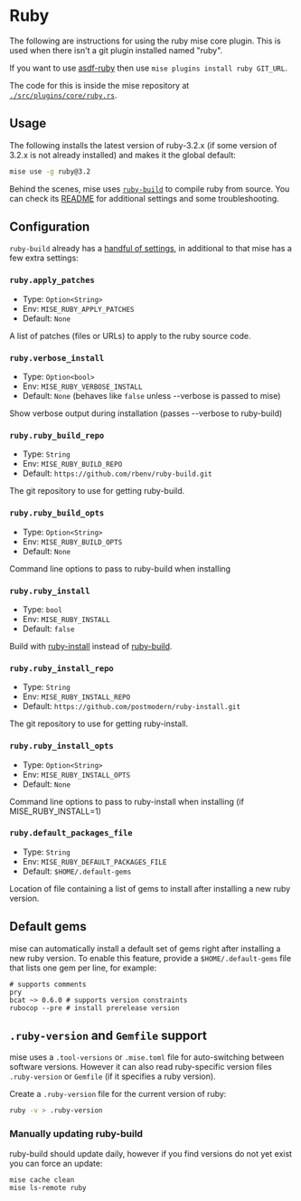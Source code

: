 # Ruby

The following are instructions for using the ruby mise core plugin. This is used when there isn't a
git plugin installed named "ruby".

If you want to use [asdf-ruby](https://github.com/asdf-vm/asdf-ruby)
then use `mise plugins install ruby GIT_URL`.

The code for this is inside the mise repository at
[`./src/plugins/core/ruby.rs`](https://github.com/jdx/mise/blob/main/src/plugins/core/ruby.rs).

## Usage

The following installs the latest version of ruby-3.2.x (if some version of 3.2.x is not already
installed) and makes it the global default:

```sh
mise use -g ruby@3.2
```

Behind the scenes, mise uses [`ruby-build`](https://github.com/rbenv/ruby-build) to compile ruby
from source. You can check its
[README](https://github.com/rbenv/ruby-build/blob/master/README.md)
for additional settings and some troubleshooting.

## Configuration

`ruby-build` already has a
[handful of settings](https://github.com/rbenv/ruby-build?tab=readme-ov-file#custom-build-configuration),
in additional to that mise has a few extra settings:

### `ruby.apply_patches`

* Type: `Option<String>`
* Env: `MISE_RUBY_APPLY_PATCHES`
* Default: `None`

A list of patches (files or URLs) to apply to the ruby source code.

### `ruby.verbose_install`

* Type: `Option<bool>`
* Env: `MISE_RUBY_VERBOSE_INSTALL`
* Default: `None` (behaves like `false` unless --verbose is passed to mise)

Show verbose output during installation (passes --verbose to ruby-build)

### `ruby.ruby_build_repo`

* Type: `String`
* Env: `MISE_RUBY_BUILD_REPO`
* Default: `https://github.com/rbenv/ruby-build.git`

The git repository to use for getting ruby-build.

### `ruby.ruby_build_opts`

* Type: `Option<String>`
* Env: `MISE_RUBY_BUILD_OPTS`
* Default: `None`

Command line options to pass to ruby-build when installing

### `ruby.ruby_install`

* Type: `bool`
* Env: `MISE_RUBY_INSTALL`
* Default: `false`

Build with [ruby-install](https://github.com/postmodern/ruby-install) instead of [ruby-build](https://github.com/rbenv/ruby-build).

### `ruby.ruby_install_repo`

* Type: `String`
* Env: `MISE_RUBY_INSTALL_REPO`
* Default: `https://github.com/postmodern/ruby-install.git`

The git repository to use for getting ruby-install.

### `ruby.ruby_install_opts`

* Type: `Option<String>`
* Env: `MISE_RUBY_INSTALL_OPTS`
* Default: `None`

Command line options to pass to ruby-install when installing (if MISE_RUBY_INSTALL=1)

### `ruby.default_packages_file`

* Type: `String`
* Env: `MISE_RUBY_DEFAULT_PACKAGES_FILE`
* Default: `$HOME/.default-gems`

Location of file containing a list of gems to install after installing a new ruby version.

## Default gems

mise can automatically install a default set of gems right after installing a new ruby version.
To enable this feature, provide a `$HOME/.default-gems` file that lists one gem per line, for
example:

```text
# supports comments
pry
bcat ~> 0.6.0 # supports version constraints
rubocop --pre # install prerelease version
```

## `.ruby-version` and `Gemfile` support

mise uses a `.tool-versions` or `.mise.toml` file for auto-switching between software versions.
However it can also read ruby-specific version files `.ruby-version` or `Gemfile`
(if it specifies a ruby version).

Create a `.ruby-version` file for the current version of ruby:

```sh
ruby -v > .ruby-version
```

### Manually updating ruby-build

ruby-build should update daily, however if you find versions do not yet exist you can force an
update:

```bash
mise cache clean
mise ls-remote ruby
```
